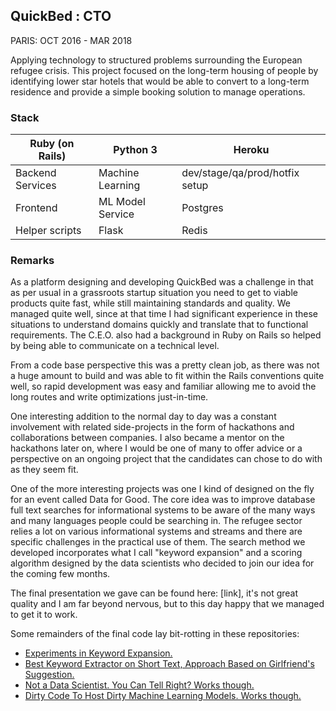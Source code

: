 ## QuickBed : CTO

PARIS: OCT 2016 - MAR 2018

Applying technology to structured problems surrounding the European refugee crisis.
This project focused on the long-term housing of people by identifying lower star
hotels that would be able to convert to a long-term residence and provide a simple
booking solution to manage operations.

### Stack

| Ruby (on Rails)  | Python 3          | Heroku                          |
|------------------|-------------------|---------------------------------|
| Backend Services | Machine Learning  | dev/stage/qa/prod/hotfix setup  |
| Frontend         | ML Model Service  | Postgres                        |
| Helper scripts   | Flask             | Redis                           |

### Remarks

As a platform designing and developing QuickBed was a challenge in that as per
usual in a grassroots startup situation you need to get to viable products quite
fast, while still maintaining standards and quality.
We managed quite well, since at that time I had significant experience in these
situations to understand domains quickly and translate that to functional requirements.
The C.E.O. also had a background in Ruby on Rails so helped by being able to communicate
on a technical level.

From a code base perspective this was a pretty clean job, as there was not a huge amount
to build and was able to fit within the Rails conventions quite well, so rapid development
was easy and familiar allowing me to avoid the long routes and write optimizations just-in-time.

One interesting addition to the normal day to day was a constant involvement with related
side-projects in the form of hackathons and collaborations between companies.
I also became a mentor on the hackathons later on, where I would be one of many to offer
advice or a perspective on an ongoing project that the candidates can chose to do with
as they seem fit.

One of the more interesting projects was one I kind of designed on the fly for an event
called Data for Good.
The core idea was to improve database full text searches for informational systems to
be aware of the many ways and many languages people could be searching in.
The refugee sector relies a lot on various informational systems and streams and there
are specific challenges in the practical use of them.
The search method we developed incorporates what I call "keyword expansion" and a
scoring algorithm designed by the data scientists who decided to join our idea for the
coming few months.

The final presentation we gave can be found here: [link], it's not great quality and I am
far beyond nervous, but to this day happy that we managed to get it to work.

Some remainders of the final code lay bit-rotting in these repositories: 
- [Experiments in Keyword Expansion.](https://github.com/TheApeMachine/the-expandables)
- [Best Keyword Extractor on Short Text, Approach Based on Girlfriend's Suggestion.](https://github.com/TheApeMachine/keyword-extraction)
- [Not a Data Scientist. You Can Tell Right? Works though.](https://github.com/TheApeMachine/brute-science)
- [Dirty Code To Host Dirty Machine Learning Models. Works though.](https://github.com/TheApeMachine/linguine)
